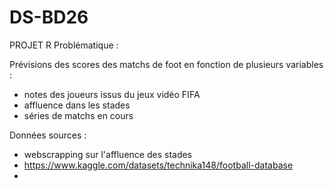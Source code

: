 # DS-BD26
PROJET R
Problématique : 

Prévisions des scores des matchs de foot en fonction de plusieurs variables :
- notes des joueurs issus du jeux vidéo FIFA
- affluence dans les stades
- séries de matchs en cours

Données sources : 
- webscrapping sur l'affluence des stades 
- https://www.kaggle.com/datasets/technika148/football-database
- 
